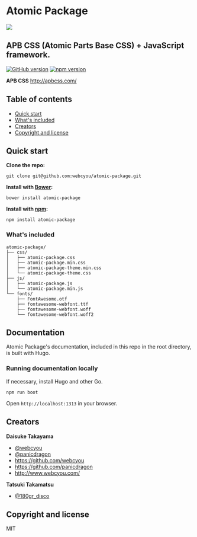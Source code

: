 # Atomic Package
![](https://github.com/webcyou/atomic-package/blob/master/design/images/logo_main_large.png)

## APB CSS (Atomic Parts Base CSS) + JavaScript framework.

[![GitHub version](https://badge.fury.io/gh/webcyou%2Fatomic-package.svg)](https://badge.fury.io/gh/webcyou%2Fatomic-package)
[![npm version](https://badge.fury.io/js/atomic-package.svg)](https://badge.fury.io/js/atomic-package)

**APB CSS**
http://apbcss.com/

## Table of contents

* [Quick start](#quick-start)
* [What's included](#What's-included)
* [Creators](#creators)
* [Copyright and license](#copyright-and-license)


## Quick start

**Clone the repo:**
```
git clone git@github.com:webcyou/atomic-package.git
```

**Install with [Bower](http://bower.io):**
```
bower install atomic-package
```

**Install with [npm](https://www.npmjs.com):**
```
npm install atomic-package
```
### What's included

```
atomic-package/
├── css/
│   ├── atomic-package.css
│   ├── atomic-package.min.css
│   ├── atomic-package-theme.min.css
│   └── atomic-package-theme.css
├── js/
│   ├── atomic-package.js
│   └── atomic-package.min.js
└── fonts/
    ├── FontAwesome.otf
    ├── fontawesome-webfont.ttf
    ├── fontawesome-webfont.woff
    └── fontawesome-webfont.woff2
```

## Documentation

Atomic Package's documentation, included in this repo in the root directory, is built with Hugo.

### Running documentation locally

If necessary, install Hugo and other Go.

```
npm run boot
```

Open `http://localhost:1313` in your browser.

## Creators

**Daisuke Takayama**
* [@webcyou](https://twitter.com/webcyou)
* [@panicdragon](https://twitter.com/panicdragon)
* <https://github.com/webcyou>
* <https://github.com/panicdragon>
* <http://www.webcyou.com/>

**Tatsuki Takamatsu**
* [@180gr_disco](https://twitter.com/180gr_disco)


## Copyright and license
MIT
